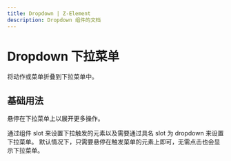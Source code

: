 ```yaml
---
title: Dropdown | Z-Element
description: Dropdown 组件的文档
---
```


# Dropdown 下拉菜单
将动作或菜单折叠到下拉菜单中。

## 基础用法
悬停在下拉菜单上以展开更多操作。

通过组件 slot 来设置下拉触发的元素以及需要通过具名 slot 为 dropdown 来设置下拉菜单。 默认情况下，只需要悬停在触发菜单的元素上即可，无需点击也会显示下拉菜单。

<preview path="../demo/Dropdown/Basic.vue" title="基础用法" description="Dropdown 组件的基础用法"></preview>

  